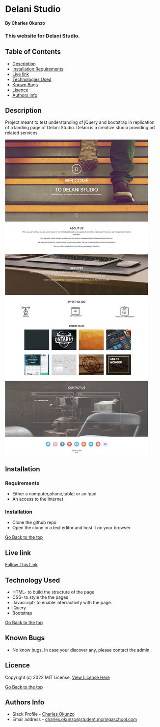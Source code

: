 # Delani Studio
#### By Charles Okunzo
### This website for Delani Studio.

## Table of Contents
+ [Description](#description)
+ [Installation Requirements](#installation)
+ [Live link](#link)
+ [Technologies Used](#technology)
+ [Known Bugs](#bugs)
+ [Lisence](#lisence)
+ [Authors Info](#author)

## Description

Project meant to test understanding of jQuery and bootstrap in replication of a landing page of Delani Studio. Delani is a creative studio providing art related services.

![Portfolio Landing page](assets/_DelaniStudio.jpg)

## Installation 
### Requirements

* Either a computer,phone,tablet or an Ipad
* An access to the Internet
### Installation
* Clone the github repo
* Open the clone in a text editor and host it on your browser


[Go Back to the top](#portfolio)

## Live link
[Follow This Link](https://charles-okunzo.github.io/delani-studio)

## Technology Used
* HTML- to build the structure of the page
* CSS- to style the the pages
* Javascript- to enable interractivity with the page.
* jQuery
* Bootstrap

[Go Back to the top](#portfolio)


## Known Bugs
* No know bugs. In case your discover any, please contact the admin.

## Licence

Copyright (c) 2022 MIT License. [View License Here](LICENSE)

[Go Back to the top](#portfolio)

## Authors Info

* Slack Profile - [Charles Okunzo](https://app.slack.com/client/T0101L740P4/C010GLANY3A/user_profile/U02TTFQ0VJR)
* Email address - [charles.okunzo@student.moringaschool.com](mailto:charles.okunzo@student.moringaschool.com)


